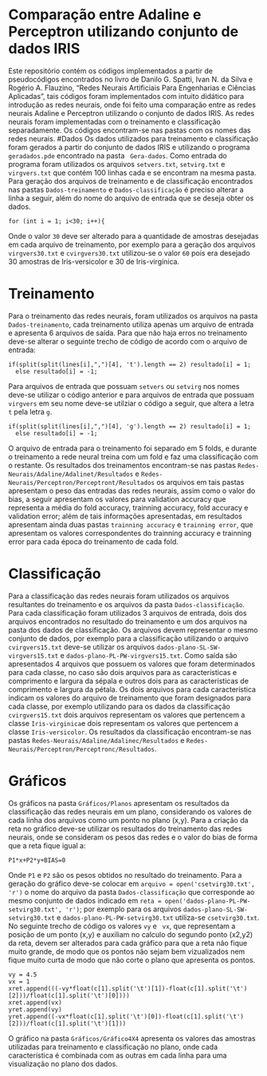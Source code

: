 # Comparação entre Adaline e Perceptron utilizando conjunto de dados IRIS
Este repositório contém os códigos implementados a partir de pseudocódigos encontrados no livro de Danilo G. Spatti, Ivan N. da Silva e Rogério A. Flauzino, “Redes Neurais Artificiais Para Engenharias e Ciências Aplicadas”, tais códigos foram implementados com intuito didático para introdução as redes neurais, onde foi feito uma comparação entre as redes neurais Adaline e Perceptron utilizando o conjunto de dados IRIS. As redes neurais foram implementadas com o treinamento e classificação separadamente. Os códigos encontram-se nas pastas com os nomes das redes neurais.
#Dados
Os dados utilizados para treinamento e classificação foram gerados a partir do conjunto de dados IRIS e utilizando o programa ```geradados.pde``` encontrado na pasta ``` Gera-dados```. Como entrada do programa foram utilizados os arquivos ```setvers.txt```, ```setvirg.txt``` e ```virgvers.txt``` que contém 100 linhas cada e se encontram na mesma pasta. Para geração dos arquivos de treinamento e de classificação encontrados nas pastas ```Dados-treinamento``` e ``` Dados-classificação ``` é preciso alterar a linha a seguir, além do nome do arquivo de entrada que se deseja obter os dados.
```
for (int i = 1; i<30; i++){
```
Onde o valor ```30``` deve ser alterado para a quantidade de amostras desejadas em cada arquivo de treinamento, por exemplo para a geração dos arquivos ```virgvers30.txt``` e ```cvirgvers30.txt``` utilizou-se o valor ```60``` pois era desejado 30 amostras de Iris-versicolor e 30 de Iris-virgínica.
# Treinamento
Para o treinamento das redes neurais, foram utilizados os arquivos na pasta ``` Dados-treinamento ```, cada treinamento utiliza apenas um arquivo de entrada e apresenta 6 arquivos de saída. Para que não haja erros no treinamento deve-se alterar o seguinte trecho de código de acordo com o arquivo de entrada:
```
if(split(split(lines[i],",")[4], 't').length == 2) resultado[i] = 1;
  else resultado[i] = -1;
```
Para arquivos de entrada que possuam ```setvers``` ou ```setvirg``` nos nomes deve-se utilizar o código anterior e para arquivos de entrada que possuam ```virgvers``` em seu nome deve-se utilziar o código a seguir, que altera a letra ```t``` pela letra ```g```. 
```
if(split(split(lines[i],",")[4], 'g').length == 2) resultado[i] = 1;
  else resultado[i] = -1;
```
O arquivo de entrada para o treinamento foi separado em 5 folds, e durante o treinamento a rede neural treina com um fold e faz uma classificação com o restante.
Os resultados dos treinamentos encontram-se nas pastas ```Redes-Neurais/Adaline/Adalinet/Resultados``` e ```Redes-Neurais/Perceptron/Perceptront/Resultados``` os arquivos em tais pastas apresentam o peso das entradas das redes neurais, assim como o valor do bias, a seguir apresentam os valores para validation accuracy que representa a média do fold accuracy, trainning accuracy, fold accuracy e validation error; além de tais informações apresentadas, em resultados apresentam ainda duas pastas ```trainning accuracy``` e ```trainning error```, que apresentam os valores correspondentes do trainning accuracy e trainning error para cada época do treinamento de cada fold.
# Classificação
Para a classificação das redes neurais foram utilizados os arquivos resultantes do treinamento e os arquivos da pasta ```Dados-classificação```. Para cada classificação foram utilizados 3 arquivos de entrada, dois dos arquivos encontrados no resultado do treinamento e um dos arquivos na pasta dos dados de classificação. Os arquivos devem representar o mesmo conjunto de dados, por exemplo para a classificação utilizando o arquivo ```cvirgvers15.txt``` deve-se utilizar os arquivos ```dados-plano-SL-SW-virgvers15.txt``` e ```dados-plano-PL-PW-virgvers15.txt```. Como saída são apresentados 4 arquivos que possuem os valores que foram determinados para cada classe, no caso são dois arquivos para as características e comprimento e largura da sépala e outros dois para as características de comprimento e largura da pétala. Os dois arquivos para cada característica indicam os valores do arquivo de treinamento que foram designados para cada classe, por exemplo utilizando para os dados da classificação ```cvirgvers15.txt``` dois arquivos representam os valores que pertencem a classe ```Iris-virginica```e dois representam os valores que pertencem a classe ```Iris-versicolor```.
Os resultados da classificação encontram-se nas pastas ```Redes-Neurais/Adaline/Adalinec/Resultados``` e ```Redes-Neurais/Perceptron/Perceptronc/Resultados```.
# Gráficos
Os gráficos na pasta ```Gráficos/Planos``` apresentam os resultados da classificação das redes neurais em um plano, considerando os valores de cada linha dos arquivos como um ponto no plano (x,y). Para a criação da reta no gráfico deve-se utilizar os resultados do treinamento das redes neurais, onde se consideram os pesos das redes e o valor do bias de forma que a reta fique igual a:
```
P1*x+P2*y+BIAS=0
```
Onde ```P1``` e ```P2``` são os pesos obtidos no resultado do treinamento.
Para a geração do gráfico deve-se colocar em ```arquivo = open('csetvirg30.txt', 'r')``` o nome do arquivo da pasta ```Dados-classificação``` que corresponde ao mesmo conjunto de dados indicado em ```reta = open('dados-plano-PL-PW-setvirg30.txt', 'r')```; por exemplo para os arquivos ```dados-plano-SL-SW-setvirg30.txt``` e ```dados-plano-PL-PW-setvirg30.txt``` utiliza-se ```csetvirg30.txt```.
No seguinte trecho de código os valores ```vy``` e ``` vx```, que representam a posição de um ponto (x,y) e auxiliam no calculo do segundo ponto (x2,y2) da reta, devem ser alterados para cada gráfico para que a reta não fique muito grande, de modo que os pontos não sejam bem vizualizados nem fique muito curta de modo que não corte o plano que apresenta os pontos.
```
vy = 4.5
vx = 1
xret.append(((-vy*float(c[1].split('\t')[1])-float(c[1].split('\t')[2]))/float(c[1].split('\t')[0])))
xret.append(vx)
yret.append(vy)
yret.append((-vx*float(c[1].split('\t')[0])-float(c[1].split('\t')[2]))/float(c[1].split('\t')[1]))
```

O gráfico na pasta ```Gráficos/Gráfico4X4``` apresenta os valores das amostras utilizadas para treinamento e classificação no plano, onde cada característica é combinada com as outras em cada linha para uma visualização no plano dos dados.
